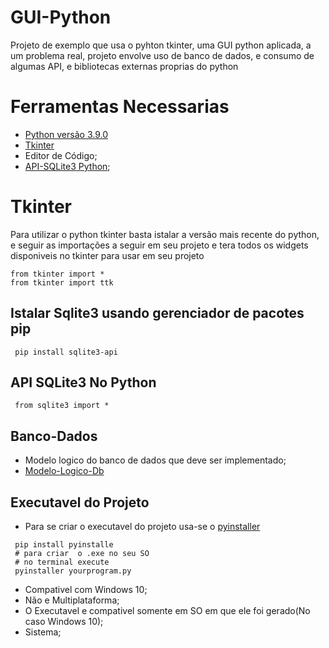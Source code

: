# GUI-Python
Projeto de exemplo que usa o pyhton tkinter, uma GUI python aplicada, a um problema real, projeto envolve uso de banco de dados, e consumo de algumas API,
e bibliotecas externas proprias do python
# Ferramentas Necessarias
  * [Python versão 3.9.0](https://www.python.org/)
  * [Tkinter](https://docs.python.org/pt-br/3/library/tkinter.ttk.html)
  * Editor de Código;
  * [API-SQLite3 Python](https://docs.python.org/3/library/sqlite3.html#sqlite3.Cursor.fetchall);
# Tkinter
Para utilizar o python tkinter basta istalar a versão mais recente do python, 
e seguir as importações a seguir em seu projeto e tera todos os widgets disponiveis no tkinter para usar em seu projeto  
  ```
  from tkinter import *
  from tkinter import ttk
  ```
## Istalar Sqlite3 usando gerenciador de pacotes pip
```
 pip install sqlite3-api
```
## API SQLite3 No Python
```
 from sqlite3 import *
```
## Banco-Dados
 * Modelo logico do banco de dados que deve ser implementado;
 * [Modelo-Logico-Db](https://github.com/Samuel-Amaro/GUI-Python/blob/main/Documentacao/Banco-Dados/modelo-logico-banco.pdf)
 
## Executavel do Projeto
  * Para se criar o executavel do projeto usa-se o [pyinstaller](https://www.pyinstaller.org/)
  ```
   pip install pyinstalle
   # para criar  o .exe no seu SO
   # no terminal execute
   pyinstaller yourprogram.py
  ```
  * Compativel com Windows 10;
  * Não e Multiplataforma;
  * O Executavel e compativel somente em SO em que ele foi gerado(No caso Windows 10);
  * Sistema;

